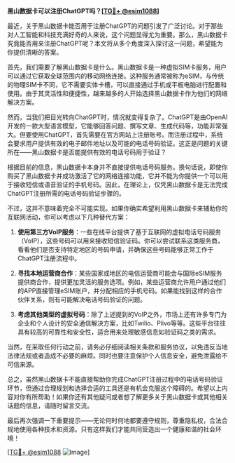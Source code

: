 **黑山数据卡可以注册ChatGPT吗？[[TG💪+ @esim1088](https://t.me/s/esim1088)]**

最近，关于黑山数据卡能否用于注册ChatGPT的问题引发了广泛讨论。对于那些对人工智能和科技充满好奇的人来说，这个问题显得尤为重要。那么，黑山数据卡究竟能否用来注册ChatGPT呢？本文将从多个角度深入探讨这一问题，希望能为你提供清晰的答案。

首先，我们需要了解黑山数据卡是什么。黑山数据卡是一种虚拟SIM卡服务，用户可以通过它获取全球范围内的移动网络连接。这种服务通常被称为eSIM，与传统的物理SIM卡不同，它不需要实体卡槽，可以直接通过手机或平板电脑进行配置和使用。由于其灵活性和便捷性，越来越多的人开始选择黑山数据卡作为他们的网络解决方案。

然而，当我们把目光转向ChatGPT时，情况就变得复杂了。ChatGPT是由OpenAI开发的一款大型语言模型，它能够回答问题、撰写文章、生成代码等，功能非常强大。但要使用ChatGPT，首先需要在官方网站上注册账号。而注册过程中，系统会要求用户提供有效的电子邮件地址以及可能的电话号码验证。这正是问题的关键所在——黑山数据卡是否能提供有效的电话号码用于验证？

根据目前的信息，黑山数据卡本身并不直接提供电话号码服务。换句话说，即使你购买了黑山数据卡并成功激活了它的网络连接功能，它并不能为你提供一个可以用于接收短信或语音验证的手机号码。因此，在理论上，仅凭黑山数据卡是无法完成ChatGPT注册所需的电话号码验证步骤的。

不过，这并不意味着完全不可能实现。如果你确实希望利用黑山数据卡来辅助你的互联网活动，你可以考虑以下几种替代方案：

1. **使用第三方VoIP服务**：一些在线平台提供了基于互联网的虚拟电话号码服务（VoIP），这些号码可以用来接收短信验证码。你可以尝试联系这类服务商，看看他们是否支持特定地区的号码申请，并确保这些号码能够正常工作于ChatGPT注册流程中。
   
2. **寻找本地运营商合作**：某些国家或地区的电信运营商可能会与国际eSIM服务提供商合作，提供更加灵活的服务选项。例如，某些运营商允许用户通过他们的APP直接管理eSIM账户，并分配相应的手机号码。如果能找到这样的合作伙伴关系，则有可能解决电话号码验证的问题。

3. **考虑其他类型的虚拟号码**：除了上述提到的VoIP之外，市场上还有许多专门为企业和个人设计的安全通信解决方案，比如Twilio、Plivo等等。这些平台往往具有较高的可靠性和安全性，适合用来处理敏感信息如验证码之类的需求。

当然，在采取任何行动之前，请务必仔细阅读相关条款和服务协议，以免违反当地法律法规或者造成不必要的麻烦。同时也要注意保护个人信息安全，避免泄露给不可信来源。

总之，虽然黑山数据卡不能直接帮助你完成ChatGPT注册过程中的电话号码验证环节，但通过合理规划和选择合适的工具还是有机会克服这个障碍的。希望以上内容对你有所帮助！如果你还有其他疑问或者想了解更多关于黑山数据卡或其他相关话题的信息，请随时留言交流。

最后再次强调一下重要提示——无论何时何地都要遵守规则，尊重隐私权，合法合规地使用各种技术和资源。只有这样我们才能共同营造出一个健康和谐的社会环境！

[[TG💪+ @esim1088](https://t.me/s/esim1088) ![Image](https://i.postimg.cc/4NQfJmqS/Snipaste-2025-05-13-00-14-12.png)]